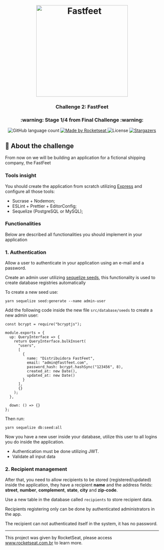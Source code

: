 <h1 align="center">
  <img alt="Fastfeet" title="Fastfeet" src="https://raw.githubusercontent.com/Rocketseat/bootcamp-gostack-desafio-02/master/.github/logo.png" width="300px" />
</h1>

<h3 align="center">
  Challenge 2: FastFeet
</h3>

<h3 align="center">
  :warning: Stage 1/4 from Final Challenge :warning:
</h3>

<p align="center">
  <img alt="GitHub language count" src="https://img.shields.io/github/languages/count/rocketseat/bootcamp-gostack-desafio-02?color=%2304D361">

  <a href="https://rocketseat.com.br">
    <img alt="Made by Rocketseat" src="https://img.shields.io/badge/made%20by-Rocketseat-%2304D361">
  </a>

  <img alt="License" src="https://img.shields.io/badge/license-MIT-%2304D361">

  <a href="https://github.com/Rocketseat/bootcamp-gostack-desafio-02/stargazers">
    <img alt="Stargazers" src="https://img.shields.io/github/stars/rocketseat/bootcamp-gostack-desafio-02?style=social">
  </a>
</p>

## :rocket: About the challenge

From now on we will be building an application for a fictional shipping company, the FastFeet

### **Tools insight**

You should create the application from scratch utilizing [Express](https://expressjs.com/) and configure all those tools:

- Sucrase + Nodemon;
- ESLint + Prettier + EditorConfig;
- Sequelize (PostgreSQL or MySQL);

### **Functionalities**

Below are described all functionalities you should implement in your application

### **1. Authentication**

Allow a user to authenticate in your application using an e-mail and a password.

Create an admin user utilizing [sequelize seeds](https://sequelize.org/master/manual/migrations.html#creating-the-first-seed), this functionality is used to create
database registries automatically

To create a new seed use:

    yarn sequelize seed:generate --name admin-user

Add the following code inside the new file `src/database/seeds` to create a new admin user:

    const bcrypt = require("bcryptjs");

    module.exports = {
      up: QueryInterface => {
        return QueryInterface.bulkInsert(
          "users",
          [
            {
              name: "Distribuidora FastFeet",
              email: "admin@fastfeet.com",
              password_hash: bcrypt.hashSync("123456", 8),
              created_at: new Date(),
              updated_at: new Date()
            }
          ],
          {}
        );
      },

      down: () => {}
    };

Then run:

    yarn sequelize db:seed:all

Now you have a new user inside your database, utilize this user to all logins you do inside the application.

- Authentication must be done utilizing JWT.
- Validate all input data

### 2. Recipient management

After that, you need to allow recipients to be stored (registered/updated) inside the application, they have a recipient **name** and the address fields:
**street**, **number**, **complement**, **state**, **city** and **zip-code**.

Use a new table in the database called `recipients` to store recipient data.

Recipients registering only can be done by authenticated administrators in the app.

The recipient can not authenticated itself in the system, it has no password.

---

This project was given by RocketSeat, please access www.rocketseat.com.br to learn more.
